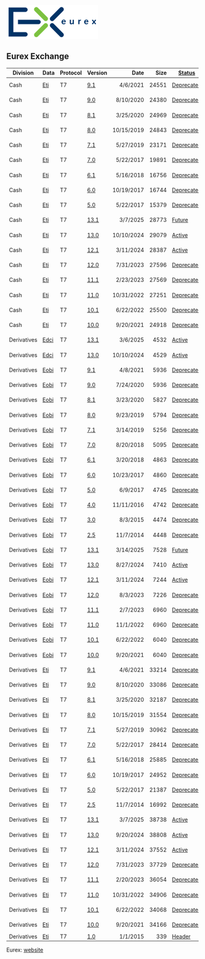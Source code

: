 [![Eurex](https://github.com/Open-Markets-Initiative/Directory/blob/main/Organizations/Eurex/Images/Logo.png)](https://www.eurex.com)


## Eurex Exchange

| Division | Data | Protocol | Version | Date | Size | [Status][Omi.Glossary.Status] | [Testing][Omi.Glossary.Testing] | Specification |
| --- | --- | --- | --- | ---: | ---: | --- | --- | --- |
| Cash | [Eti][Eurex.Cash.Eti.T7.v9.1.Dissector] | T7 | [9.1][Eurex.Cash.Eti.T7.v9.1.Dissector] | 4/6/2021 | 24551 | [Deprecated][Omi.Glossary.Status.Deprecated] | [Untested][Omi.Glossary.Testing.Untested] | [url][Eurex.Cash.Eti.T7.v9.1.Url] - [pdf][Eurex.Cash.Eti.T7.v9.1.Pdf] - [xml][Eurex.Cash.Eti.T7.v9.1.Xml] |
| Cash | [Eti][Eurex.Cash.Eti.T7.v9.0.Dissector] | T7 | [9.0][Eurex.Cash.Eti.T7.v9.0.Dissector] | 8/10/2020 | 24380 | [Deprecated][Omi.Glossary.Status.Deprecated] | [Untested][Omi.Glossary.Testing.Untested] | [url][Eurex.Cash.Eti.T7.v9.0.Url] - [pdf][Eurex.Cash.Eti.T7.v9.0.Pdf] - [xml][Eurex.Cash.Eti.T7.v9.0.Xml] |
| Cash | [Eti][Eurex.Cash.Eti.T7.v8.1.Dissector] | T7 | [8.1][Eurex.Cash.Eti.T7.v8.1.Dissector] | 3/25/2020 | 24969 | [Deprecated][Omi.Glossary.Status.Deprecated] | [Untested][Omi.Glossary.Testing.Untested] | [url][Eurex.Cash.Eti.T7.v8.1.Url] - [pdf][Eurex.Cash.Eti.T7.v8.1.Pdf] - [xml][Eurex.Cash.Eti.T7.v8.1.Xml] |
| Cash | [Eti][Eurex.Cash.Eti.T7.v8.0.Dissector] | T7 | [8.0][Eurex.Cash.Eti.T7.v8.0.Dissector] | 10/15/2019 | 24843 | [Deprecated][Omi.Glossary.Status.Deprecated] | [Untested][Omi.Glossary.Testing.Untested] | [url][Eurex.Cash.Eti.T7.v8.0.Url] - [pdf][Eurex.Cash.Eti.T7.v8.0.Pdf] - [xml][Eurex.Cash.Eti.T7.v8.0.Xml] |
| Cash | [Eti][Eurex.Cash.Eti.T7.v7.1.Dissector] | T7 | [7.1][Eurex.Cash.Eti.T7.v7.1.Dissector] | 5/27/2019 | 23171 | [Deprecated][Omi.Glossary.Status.Deprecated] | [Untested][Omi.Glossary.Testing.Untested] | [url][Eurex.Cash.Eti.T7.v7.1.Url] - [pdf][Eurex.Cash.Eti.T7.v7.1.Pdf] - [xml][Eurex.Cash.Eti.T7.v7.1.Xml] |
| Cash | [Eti][Eurex.Cash.Eti.T7.v7.0.Dissector] | T7 | [7.0][Eurex.Cash.Eti.T7.v7.0.Dissector] | 5/22/2017 | 19891 | [Deprecated][Omi.Glossary.Status.Deprecated] | [Untested][Omi.Glossary.Testing.Untested] | [url][Eurex.Cash.Eti.T7.v7.0.Url] - [pdf][Eurex.Cash.Eti.T7.v7.0.Pdf] - [xml][Eurex.Cash.Eti.T7.v7.0.Xml] |
| Cash | [Eti][Eurex.Cash.Eti.T7.v6.1.Dissector] | T7 | [6.1][Eurex.Cash.Eti.T7.v6.1.Dissector] | 5/16/2018 | 16756 | [Deprecated][Omi.Glossary.Status.Deprecated] | [Untested][Omi.Glossary.Testing.Untested] | [url][Eurex.Cash.Eti.T7.v6.1.Url] - [pdf][Eurex.Cash.Eti.T7.v6.1.Pdf] - [xml][Eurex.Cash.Eti.T7.v6.1.Xml] |
| Cash | [Eti][Eurex.Cash.Eti.T7.v6.0.Dissector] | T7 | [6.0][Eurex.Cash.Eti.T7.v6.0.Dissector] | 10/19/2017 | 16744 | [Deprecated][Omi.Glossary.Status.Deprecated] | [Untested][Omi.Glossary.Testing.Untested] | [url][Eurex.Cash.Eti.T7.v6.0.Url] - [pdf][Eurex.Cash.Eti.T7.v6.0.Pdf] - [xml][Eurex.Cash.Eti.T7.v6.0.Xml] |
| Cash | [Eti][Eurex.Cash.Eti.T7.v5.0.Dissector] | T7 | [5.0][Eurex.Cash.Eti.T7.v5.0.Dissector] | 5/22/2017 | 15379 | [Deprecated][Omi.Glossary.Status.Deprecated] | [Untested][Omi.Glossary.Testing.Untested] | [url][Eurex.Cash.Eti.T7.v5.0.Url] - [pdf][Eurex.Cash.Eti.T7.v5.0.Pdf] - [xml][Eurex.Cash.Eti.T7.v5.0.Xml] |
| Cash | [Eti][Eurex.Cash.Eti.T7.v13.1.Dissector] | T7 | [13.1][Eurex.Cash.Eti.T7.v13.1.Dissector] | 3/7/2025 | 28773 | [Future][Omi.Glossary.Status.Future] | [Untested][Omi.Glossary.Testing.Untested] | [url][Eurex.Cash.Eti.T7.v13.1.Url] - [pdf][Eurex.Cash.Eti.T7.v13.1.Pdf] - [xml][Eurex.Cash.Eti.T7.v13.1.Xml] |
| Cash | [Eti][Eurex.Cash.Eti.T7.v13.0.Dissector] | T7 | [13.0][Eurex.Cash.Eti.T7.v13.0.Dissector] | 10/10/2024 | 29079 | [Active][Omi.Glossary.Status.Active] | [Untested][Omi.Glossary.Testing.Untested] | [url][Eurex.Cash.Eti.T7.v13.0.Url] - [pdf][Eurex.Cash.Eti.T7.v13.0.Pdf] - [xml][Eurex.Cash.Eti.T7.v13.0.Xml] |
| Cash | [Eti][Eurex.Cash.Eti.T7.v12.1.Dissector] | T7 | [12.1][Eurex.Cash.Eti.T7.v12.1.Dissector] | 3/11/2024 | 28387 | [Active][Omi.Glossary.Status.Active] | [Untested][Omi.Glossary.Testing.Untested] | [url][Eurex.Cash.Eti.T7.v12.1.Url] - [pdf][Eurex.Cash.Eti.T7.v12.1.Pdf] - [xml][Eurex.Cash.Eti.T7.v12.1.Xml] |
| Cash | [Eti][Eurex.Cash.Eti.T7.v12.0.Dissector] | T7 | [12.0][Eurex.Cash.Eti.T7.v12.0.Dissector] | 7/31/2023 | 27596 | [Deprecated][Omi.Glossary.Status.Deprecated] | [Untested][Omi.Glossary.Testing.Untested] | [url][Eurex.Cash.Eti.T7.v12.0.Url] - [pdf][Eurex.Cash.Eti.T7.v12.0.Pdf] - [xml][Eurex.Cash.Eti.T7.v12.0.Xml] |
| Cash | [Eti][Eurex.Cash.Eti.T7.v11.1.Dissector] | T7 | [11.1][Eurex.Cash.Eti.T7.v11.1.Dissector] | 2/23/2023 | 27569 | [Deprecated][Omi.Glossary.Status.Deprecated] | [Untested][Omi.Glossary.Testing.Untested] | [url][Eurex.Cash.Eti.T7.v11.1.Url] - [pdf][Eurex.Cash.Eti.T7.v11.1.Pdf] - [xml][Eurex.Cash.Eti.T7.v11.1.Xml] |
| Cash | [Eti][Eurex.Cash.Eti.T7.v11.0.Dissector] | T7 | [11.0][Eurex.Cash.Eti.T7.v11.0.Dissector] | 10/31/2022 | 27251 | [Deprecated][Omi.Glossary.Status.Deprecated] | [Untested][Omi.Glossary.Testing.Untested] | [url][Eurex.Cash.Eti.T7.v11.0.Url] - [pdf][Eurex.Cash.Eti.T7.v11.0.Pdf] - [xml][Eurex.Cash.Eti.T7.v11.0.Xml] |
| Cash | [Eti][Eurex.Cash.Eti.T7.v10.1.Dissector] | T7 | [10.1][Eurex.Cash.Eti.T7.v10.1.Dissector] | 6/22/2022 | 25500 | [Deprecated][Omi.Glossary.Status.Deprecated] | [Untested][Omi.Glossary.Testing.Untested] | [url][Eurex.Cash.Eti.T7.v10.1.Url] - [pdf][Eurex.Cash.Eti.T7.v10.1.Pdf] - [xml][Eurex.Cash.Eti.T7.v10.1.Xml] |
| Cash | [Eti][Eurex.Cash.Eti.T7.v10.0.Dissector] | T7 | [10.0][Eurex.Cash.Eti.T7.v10.0.Dissector] | 9/20/2021 | 24918 | [Deprecated][Omi.Glossary.Status.Deprecated] | [Untested][Omi.Glossary.Testing.Untested] | [url][Eurex.Cash.Eti.T7.v10.0.Url] - [pdf][Eurex.Cash.Eti.T7.v10.0.Pdf] - [xml][Eurex.Cash.Eti.T7.v10.0.Xml] |
| Derivatives | [Edci][Eurex.Derivatives.Edci.T7.v13.1.Dissector] | T7 | [13.1][Eurex.Derivatives.Edci.T7.v13.1.Dissector] | 3/6/2025 | 4532 | [Active][Omi.Glossary.Status.Active] | [Untested][Omi.Glossary.Testing.Untested] | [url][Eurex.Derivatives.Edci.T7.v13.1.Url] - [pdf][Eurex.Derivatives.Edci.T7.v13.1.Pdf] - [xml][Eurex.Derivatives.Edci.T7.v13.1.Xml] |
| Derivatives | [Edci][Eurex.Derivatives.Edci.T7.v13.0.Dissector] | T7 | [13.0][Eurex.Derivatives.Edci.T7.v13.0.Dissector] | 10/10/2024 | 4529 | [Active][Omi.Glossary.Status.Active] | [Untested][Omi.Glossary.Testing.Untested] | [url][Eurex.Derivatives.Edci.T7.v13.0.Url] - [pdf][Eurex.Derivatives.Edci.T7.v13.0.Pdf] - [xml][Eurex.Derivatives.Edci.T7.v13.0.Xml] |
| Derivatives | [Eobi][Eurex.Derivatives.Eobi.T7.v9.1.Dissector] | T7 | [9.1][Eurex.Derivatives.Eobi.T7.v9.1.Dissector] | 4/8/2021 | 5936 | [Deprecated][Omi.Glossary.Status.Deprecated] | [Untested][Omi.Glossary.Testing.Untested] | [url][Eurex.Derivatives.Eobi.T7.v9.1.Url] - [pdf][Eurex.Derivatives.Eobi.T7.v9.1.Pdf] - [xml][Eurex.Derivatives.Eobi.T7.v9.1.Xml] |
| Derivatives | [Eobi][Eurex.Derivatives.Eobi.T7.v9.0.Dissector] | T7 | [9.0][Eurex.Derivatives.Eobi.T7.v9.0.Dissector] | 7/24/2020 | 5936 | [Deprecated][Omi.Glossary.Status.Deprecated] | [Untested][Omi.Glossary.Testing.Untested] | [url][Eurex.Derivatives.Eobi.T7.v9.0.Url] - [pdf][Eurex.Derivatives.Eobi.T7.v9.0.Pdf] - [xml][Eurex.Derivatives.Eobi.T7.v9.0.Xml] |
| Derivatives | [Eobi][Eurex.Derivatives.Eobi.T7.v8.1.Dissector] | T7 | [8.1][Eurex.Derivatives.Eobi.T7.v8.1.Dissector] | 3/23/2020 | 5827 | [Deprecated][Omi.Glossary.Status.Deprecated] | [Untested][Omi.Glossary.Testing.Untested] | [url][Eurex.Derivatives.Eobi.T7.v8.1.Url] - [pdf][Eurex.Derivatives.Eobi.T7.v8.1.Pdf] - [xml][Eurex.Derivatives.Eobi.T7.v8.1.Xml] |
| Derivatives | [Eobi][Eurex.Derivatives.Eobi.T7.v8.0.Dissector] | T7 | [8.0][Eurex.Derivatives.Eobi.T7.v8.0.Dissector] | 9/23/2019 | 5794 | [Deprecated][Omi.Glossary.Status.Deprecated] | [Untested][Omi.Glossary.Testing.Untested] | [url][Eurex.Derivatives.Eobi.T7.v8.0.Url] - [pdf][Eurex.Derivatives.Eobi.T7.v8.0.Pdf] - [xml][Eurex.Derivatives.Eobi.T7.v8.0.Xml] |
| Derivatives | [Eobi][Eurex.Derivatives.Eobi.T7.v7.1.Dissector] | T7 | [7.1][Eurex.Derivatives.Eobi.T7.v7.1.Dissector] | 3/14/2019 | 5256 | [Deprecated][Omi.Glossary.Status.Deprecated] | [Untested][Omi.Glossary.Testing.Untested] | [url][Eurex.Derivatives.Eobi.T7.v7.1.Url] - [pdf][Eurex.Derivatives.Eobi.T7.v7.1.Pdf] - [xml][Eurex.Derivatives.Eobi.T7.v7.1.Xml] |
| Derivatives | [Eobi][Eurex.Derivatives.Eobi.T7.v7.0.Dissector] | T7 | [7.0][Eurex.Derivatives.Eobi.T7.v7.0.Dissector] | 8/20/2018 | 5095 | [Deprecated][Omi.Glossary.Status.Deprecated] | [Untested][Omi.Glossary.Testing.Untested] | [url][Eurex.Derivatives.Eobi.T7.v7.0.Url] - [pdf][Eurex.Derivatives.Eobi.T7.v7.0.Pdf] - [xml][Eurex.Derivatives.Eobi.T7.v7.0.Xml] |
| Derivatives | [Eobi][Eurex.Derivatives.Eobi.T7.v6.1.Dissector] | T7 | [6.1][Eurex.Derivatives.Eobi.T7.v6.1.Dissector] | 3/20/2018 | 4863 | [Deprecated][Omi.Glossary.Status.Deprecated] | [Untested][Omi.Glossary.Testing.Untested] | [url][Eurex.Derivatives.Eobi.T7.v6.1.Url] - [pdf][Eurex.Derivatives.Eobi.T7.v6.1.Pdf] - [xml][Eurex.Derivatives.Eobi.T7.v6.1.Xml] |
| Derivatives | [Eobi][Eurex.Derivatives.Eobi.T7.v6.0.Dissector] | T7 | [6.0][Eurex.Derivatives.Eobi.T7.v6.0.Dissector] | 10/23/2017 | 4860 | [Deprecated][Omi.Glossary.Status.Deprecated] | [Verified][Omi.Glossary.Testing.Verified] | [url][Eurex.Derivatives.Eobi.T7.v6.0.Url] - [pdf][Eurex.Derivatives.Eobi.T7.v6.0.Pdf] - [xml][Eurex.Derivatives.Eobi.T7.v6.0.Xml] |
| Derivatives | [Eobi][Eurex.Derivatives.Eobi.T7.v5.0.Dissector] | T7 | [5.0][Eurex.Derivatives.Eobi.T7.v5.0.Dissector] | 6/9/2017 | 4745 | [Deprecated][Omi.Glossary.Status.Deprecated] | [Untested][Omi.Glossary.Testing.Untested] | [url][Eurex.Derivatives.Eobi.T7.v5.0.Url] - [pdf][Eurex.Derivatives.Eobi.T7.v5.0.Pdf] - [xml][Eurex.Derivatives.Eobi.T7.v5.0.Xml] |
| Derivatives | [Eobi][Eurex.Derivatives.Eobi.T7.v4.0.Dissector] | T7 | [4.0][Eurex.Derivatives.Eobi.T7.v4.0.Dissector] | 11/11/2016 | 4742 | [Deprecated][Omi.Glossary.Status.Deprecated] | [Untested][Omi.Glossary.Testing.Untested] | [url][Eurex.Derivatives.Eobi.T7.v4.0.Url] - [pdf][Eurex.Derivatives.Eobi.T7.v4.0.Pdf] - [xml][Eurex.Derivatives.Eobi.T7.v4.0.Xml] |
| Derivatives | [Eobi][Eurex.Derivatives.Eobi.T7.v3.0.Dissector] | T7 | [3.0][Eurex.Derivatives.Eobi.T7.v3.0.Dissector] | 8/3/2015 | 4474 | [Deprecated][Omi.Glossary.Status.Deprecated] | [Verified][Omi.Glossary.Testing.Verified] | [url][Eurex.Derivatives.Eobi.T7.v3.0.Url] - [pdf][Eurex.Derivatives.Eobi.T7.v3.0.Pdf] - [xml][Eurex.Derivatives.Eobi.T7.v3.0.Xml] |
| Derivatives | [Eobi][Eurex.Derivatives.Eobi.T7.v2.5.Dissector] | T7 | [2.5][Eurex.Derivatives.Eobi.T7.v2.5.Dissector] | 11/7/2014 | 4448 | [Deprecated][Omi.Glossary.Status.Deprecated] | [Untested][Omi.Glossary.Testing.Untested] | [url][Eurex.Derivatives.Eobi.T7.v2.5.Url] - [pdf][Eurex.Derivatives.Eobi.T7.v2.5.Pdf] - [xml][Eurex.Derivatives.Eobi.T7.v2.5.Xml] |
| Derivatives | [Eobi][Eurex.Derivatives.Eobi.T7.v13.1.Dissector] | T7 | [13.1][Eurex.Derivatives.Eobi.T7.v13.1.Dissector] | 3/14/2025 | 7528 | [Future][Omi.Glossary.Status.Future] | [Untested][Omi.Glossary.Testing.Untested] | [url][Eurex.Derivatives.Eobi.T7.v13.1.Url] - [pdf][Eurex.Derivatives.Eobi.T7.v13.1.Pdf] - [xml][Eurex.Derivatives.Eobi.T7.v13.1.Xml] |
| Derivatives | [Eobi][Eurex.Derivatives.Eobi.T7.v13.0.Dissector] | T7 | [13.0][Eurex.Derivatives.Eobi.T7.v13.0.Dissector] | 8/27/2024 | 7410 | [Active][Omi.Glossary.Status.Active] | [Untested][Omi.Glossary.Testing.Untested] | [url][Eurex.Derivatives.Eobi.T7.v13.0.Url] - [pdf][Eurex.Derivatives.Eobi.T7.v13.0.Pdf] - [xml][Eurex.Derivatives.Eobi.T7.v13.0.Xml] |
| Derivatives | [Eobi][Eurex.Derivatives.Eobi.T7.v12.1.Dissector] | T7 | [12.1][Eurex.Derivatives.Eobi.T7.v12.1.Dissector] | 3/11/2024 | 7244 | [Active][Omi.Glossary.Status.Active] | [Untested][Omi.Glossary.Testing.Untested] | [url][Eurex.Derivatives.Eobi.T7.v12.1.Url] - [pdf][Eurex.Derivatives.Eobi.T7.v12.1.Pdf] - [xml][Eurex.Derivatives.Eobi.T7.v12.1.Xml] |
| Derivatives | [Eobi][Eurex.Derivatives.Eobi.T7.v12.0.Dissector] | T7 | [12.0][Eurex.Derivatives.Eobi.T7.v12.0.Dissector] | 8/3/2023 | 7226 | [Deprecated][Omi.Glossary.Status.Deprecated] | [Untested][Omi.Glossary.Testing.Untested] | [url][Eurex.Derivatives.Eobi.T7.v12.0.Url] - [pdf][Eurex.Derivatives.Eobi.T7.v12.0.Pdf] - [xml][Eurex.Derivatives.Eobi.T7.v12.0.Xml] |
| Derivatives | [Eobi][Eurex.Derivatives.Eobi.T7.v11.1.Dissector] | T7 | [11.1][Eurex.Derivatives.Eobi.T7.v11.1.Dissector] | 2/7/2023 | 6960 | [Deprecated][Omi.Glossary.Status.Deprecated] | [Untested][Omi.Glossary.Testing.Untested] | [url][Eurex.Derivatives.Eobi.T7.v11.1.Url] - [pdf][Eurex.Derivatives.Eobi.T7.v11.1.Pdf] - [xml][Eurex.Derivatives.Eobi.T7.v11.1.Xml] |
| Derivatives | [Eobi][Eurex.Derivatives.Eobi.T7.v11.0.Dissector] | T7 | [11.0][Eurex.Derivatives.Eobi.T7.v11.0.Dissector] | 11/1/2022 | 6960 | [Deprecated][Omi.Glossary.Status.Deprecated] | [Untested][Omi.Glossary.Testing.Untested] | [url][Eurex.Derivatives.Eobi.T7.v11.0.Url] - [pdf][Eurex.Derivatives.Eobi.T7.v11.0.Pdf] - [xml][Eurex.Derivatives.Eobi.T7.v11.0.Xml] |
| Derivatives | [Eobi][Eurex.Derivatives.Eobi.T7.v10.1.Dissector] | T7 | [10.1][Eurex.Derivatives.Eobi.T7.v10.1.Dissector] | 6/22/2022 | 6040 | [Deprecated][Omi.Glossary.Status.Deprecated] | [Untested][Omi.Glossary.Testing.Untested] | [url][Eurex.Derivatives.Eobi.T7.v10.1.Url] - [pdf][Eurex.Derivatives.Eobi.T7.v10.1.Pdf] - [xml][Eurex.Derivatives.Eobi.T7.v10.1.Xml] |
| Derivatives | [Eobi][Eurex.Derivatives.Eobi.T7.v10.0.Dissector] | T7 | [10.0][Eurex.Derivatives.Eobi.T7.v10.0.Dissector] | 9/20/2021 | 6040 | [Deprecated][Omi.Glossary.Status.Deprecated] | [Untested][Omi.Glossary.Testing.Untested] | [url][Eurex.Derivatives.Eobi.T7.v10.0.Url] - [pdf][Eurex.Derivatives.Eobi.T7.v10.0.Pdf] - [xml][Eurex.Derivatives.Eobi.T7.v10.0.Xml] |
| Derivatives | [Eti][Eurex.Derivatives.Eti.T7.v9.1.Dissector] | T7 | [9.1][Eurex.Derivatives.Eti.T7.v9.1.Dissector] | 4/6/2021 | 33214 | [Deprecated][Omi.Glossary.Status.Deprecated] | [Untested][Omi.Glossary.Testing.Untested] | [url][Eurex.Derivatives.Eti.T7.v9.1.Url] - [pdf][Eurex.Derivatives.Eti.T7.v9.1.Pdf] - [xml][Eurex.Derivatives.Eti.T7.v9.1.Xml] |
| Derivatives | [Eti][Eurex.Derivatives.Eti.T7.v9.0.Dissector] | T7 | [9.0][Eurex.Derivatives.Eti.T7.v9.0.Dissector] | 8/10/2020 | 33086 | [Deprecated][Omi.Glossary.Status.Deprecated] | [Untested][Omi.Glossary.Testing.Untested] | [url][Eurex.Derivatives.Eti.T7.v9.0.Url] - [pdf][Eurex.Derivatives.Eti.T7.v9.0.Pdf] - [xml][Eurex.Derivatives.Eti.T7.v9.0.Xml] |
| Derivatives | [Eti][Eurex.Derivatives.Eti.T7.v8.1.Dissector] | T7 | [8.1][Eurex.Derivatives.Eti.T7.v8.1.Dissector] | 3/25/2020 | 32187 | [Deprecated][Omi.Glossary.Status.Deprecated] | [Untested][Omi.Glossary.Testing.Untested] | [url][Eurex.Derivatives.Eti.T7.v8.1.Url] - [pdf][Eurex.Derivatives.Eti.T7.v8.1.Pdf] - [xml][Eurex.Derivatives.Eti.T7.v8.1.Xml] |
| Derivatives | [Eti][Eurex.Derivatives.Eti.T7.v8.0.Dissector] | T7 | [8.0][Eurex.Derivatives.Eti.T7.v8.0.Dissector] | 10/15/2019 | 31554 | [Deprecated][Omi.Glossary.Status.Deprecated] | [Untested][Omi.Glossary.Testing.Untested] | [url][Eurex.Derivatives.Eti.T7.v8.0.Url] - [pdf][Eurex.Derivatives.Eti.T7.v8.0.Pdf] - [xml][Eurex.Derivatives.Eti.T7.v8.0.Xml] |
| Derivatives | [Eti][Eurex.Derivatives.Eti.T7.v7.1.Dissector] | T7 | [7.1][Eurex.Derivatives.Eti.T7.v7.1.Dissector] | 5/27/2019 | 30962 | [Deprecated][Omi.Glossary.Status.Deprecated] | [Untested][Omi.Glossary.Testing.Untested] | [url][Eurex.Derivatives.Eti.T7.v7.1.Url] - [pdf][Eurex.Derivatives.Eti.T7.v7.1.Pdf] - [xml][Eurex.Derivatives.Eti.T7.v7.1.Xml] |
| Derivatives | [Eti][Eurex.Derivatives.Eti.T7.v7.0.Dissector] | T7 | [7.0][Eurex.Derivatives.Eti.T7.v7.0.Dissector] | 5/22/2017 | 28414 | [Deprecated][Omi.Glossary.Status.Deprecated] | [Untested][Omi.Glossary.Testing.Untested] | [url][Eurex.Derivatives.Eti.T7.v7.0.Url] - [pdf][Eurex.Derivatives.Eti.T7.v7.0.Pdf] - [xml][Eurex.Derivatives.Eti.T7.v7.0.Xml] |
| Derivatives | [Eti][Eurex.Derivatives.Eti.T7.v6.1.Dissector] | T7 | [6.1][Eurex.Derivatives.Eti.T7.v6.1.Dissector] | 5/16/2018 | 25885 | [Deprecated][Omi.Glossary.Status.Deprecated] | [Untested][Omi.Glossary.Testing.Untested] | [url][Eurex.Derivatives.Eti.T7.v6.1.Url] - [pdf][Eurex.Derivatives.Eti.T7.v6.1.Pdf] - [xml][Eurex.Derivatives.Eti.T7.v6.1.Xml] |
| Derivatives | [Eti][Eurex.Derivatives.Eti.T7.v6.0.Dissector] | T7 | [6.0][Eurex.Derivatives.Eti.T7.v6.0.Dissector] | 10/19/2017 | 24952 | [Deprecated][Omi.Glossary.Status.Deprecated] | [Untested][Omi.Glossary.Testing.Untested] | [url][Eurex.Derivatives.Eti.T7.v6.0.Url] - [pdf][Eurex.Derivatives.Eti.T7.v6.0.Pdf] - [xml][Eurex.Derivatives.Eti.T7.v6.0.Xml] |
| Derivatives | [Eti][Eurex.Derivatives.Eti.T7.v5.0.Dissector] | T7 | [5.0][Eurex.Derivatives.Eti.T7.v5.0.Dissector] | 5/22/2017 | 21387 | [Deprecated][Omi.Glossary.Status.Deprecated] | [Untested][Omi.Glossary.Testing.Untested] | [url][Eurex.Derivatives.Eti.T7.v5.0.Url] - [pdf][Eurex.Derivatives.Eti.T7.v5.0.Pdf] - [xml][Eurex.Derivatives.Eti.T7.v5.0.Xml] |
| Derivatives | [Eti][Eurex.Derivatives.Eti.T7.v2.5.Dissector] | T7 | [2.5][Eurex.Derivatives.Eti.T7.v2.5.Dissector] | 11/7/2014 | 16992 | [Deprecated][Omi.Glossary.Status.Deprecated] | [Untested][Omi.Glossary.Testing.Untested] | [url][Eurex.Derivatives.Eti.T7.v2.5.Url] - [pdf][Eurex.Derivatives.Eti.T7.v2.5.Pdf] - [xml][Eurex.Derivatives.Eti.T7.v2.5.Xml] |
| Derivatives | [Eti][Eurex.Derivatives.Eti.T7.v13.1.Dissector] | T7 | [13.1][Eurex.Derivatives.Eti.T7.v13.1.Dissector] | 3/7/2025 | 38738 | [Active][Omi.Glossary.Status.Active] | [Untested][Omi.Glossary.Testing.Untested] | [url][Eurex.Derivatives.Eti.T7.v13.1.Url] - [pdf][Eurex.Derivatives.Eti.T7.v13.1.Pdf] - [xml][Eurex.Derivatives.Eti.T7.v13.1.Xml] |
| Derivatives | [Eti][Eurex.Derivatives.Eti.T7.v13.0.Dissector] | T7 | [13.0][Eurex.Derivatives.Eti.T7.v13.0.Dissector] | 9/20/2024 | 38808 | [Active][Omi.Glossary.Status.Active] | [Untested][Omi.Glossary.Testing.Untested] | [url][Eurex.Derivatives.Eti.T7.v13.0.Url] - [pdf][Eurex.Derivatives.Eti.T7.v13.0.Pdf] - [xml][Eurex.Derivatives.Eti.T7.v13.0.Xml] |
| Derivatives | [Eti][Eurex.Derivatives.Eti.T7.v12.1.Dissector] | T7 | [12.1][Eurex.Derivatives.Eti.T7.v12.1.Dissector] | 3/11/2024 | 37552 | [Active][Omi.Glossary.Status.Active] | [Untested][Omi.Glossary.Testing.Untested] | [url][Eurex.Derivatives.Eti.T7.v12.1.Url] - [pdf][Eurex.Derivatives.Eti.T7.v12.1.Pdf] - [xml][Eurex.Derivatives.Eti.T7.v12.1.Xml] |
| Derivatives | [Eti][Eurex.Derivatives.Eti.T7.v12.0.Dissector] | T7 | [12.0][Eurex.Derivatives.Eti.T7.v12.0.Dissector] | 7/31/2023 | 37729 | [Deprecated][Omi.Glossary.Status.Deprecated] | [Untested][Omi.Glossary.Testing.Untested] | [url][Eurex.Derivatives.Eti.T7.v12.0.Url] - [pdf][Eurex.Derivatives.Eti.T7.v12.0.Pdf] - [xml][Eurex.Derivatives.Eti.T7.v12.0.Xml] |
| Derivatives | [Eti][Eurex.Derivatives.Eti.T7.v11.1.Dissector] | T7 | [11.1][Eurex.Derivatives.Eti.T7.v11.1.Dissector] | 2/20/2023 | 36054 | [Deprecated][Omi.Glossary.Status.Deprecated] | [Untested][Omi.Glossary.Testing.Untested] | [url][Eurex.Derivatives.Eti.T7.v11.1.Url] - [pdf][Eurex.Derivatives.Eti.T7.v11.1.Pdf] - [xml][Eurex.Derivatives.Eti.T7.v11.1.Xml] |
| Derivatives | [Eti][Eurex.Derivatives.Eti.T7.v11.0.Dissector] | T7 | [11.0][Eurex.Derivatives.Eti.T7.v11.0.Dissector] | 10/31/2022 | 34906 | [Deprecated][Omi.Glossary.Status.Deprecated] | [Untested][Omi.Glossary.Testing.Untested] | [url][Eurex.Derivatives.Eti.T7.v11.0.Url] - [pdf][Eurex.Derivatives.Eti.T7.v11.0.Pdf] - [xml][Eurex.Derivatives.Eti.T7.v11.0.Xml] |
| Derivatives | [Eti][Eurex.Derivatives.Eti.T7.v10.1.Dissector] | T7 | [10.1][Eurex.Derivatives.Eti.T7.v10.1.Dissector] | 6/22/2022 | 34068 | [Deprecated][Omi.Glossary.Status.Deprecated] | [Untested][Omi.Glossary.Testing.Untested] | [url][Eurex.Derivatives.Eti.T7.v10.1.Url] - [pdf][Eurex.Derivatives.Eti.T7.v10.1.Pdf] - [xml][Eurex.Derivatives.Eti.T7.v10.1.Xml] |
| Derivatives | [Eti][Eurex.Derivatives.Eti.T7.v10.0.Dissector] | T7 | [10.0][Eurex.Derivatives.Eti.T7.v10.0.Dissector] | 9/20/2021 | 34166 | [Deprecated][Omi.Glossary.Status.Deprecated] | [Untested][Omi.Glossary.Testing.Untested] | [url][Eurex.Derivatives.Eti.T7.v10.0.Url] - [pdf][Eurex.Derivatives.Eti.T7.v10.0.Pdf] - [xml][Eurex.Derivatives.Eti.T7.v10.0.Xml] |
| Derivatives | [Eti][Eurex.Derivatives.Eti.T7.v1.0.Dissector] | T7 | [1.0][Eurex.Derivatives.Eti.T7.v1.0.Dissector] | 1/1/2015 | 339 | [Header][Omi.Glossary.Status.Header] | [Verified][Omi.Glossary.Testing.Verified] | [url][Eurex.Derivatives.Eti.T7.v1.0.Url] |


Eurex: [website](https://www.eurex.com "Go to Eurex Exchange")


[Omi.Glossary.Status]: https://github.com/Open-Markets-Initiative/Directory/blob/main/Glossary/Status.md "Protocol Deployment Status"
[Omi.Glossary.Status.Active]: https://github.com/Open-Markets-Initiative/Directory/blob/main/Glossary/Status.md "Deployment Status: Protocol is in active production"
[Omi.Glossary.Status.Deprecated]: https://github.com/Open-Markets-Initiative/Directory/blob/main/Glossary/Status.md "Deployment Status: Protocol is no longer in active use"
[Omi.Glossary.Status.Future]: https://github.com/Open-Markets-Initiative/Directory/blob/main/Glossary/Status.md "Deployment Status: Protocol is not yet deployed to an active production environment"
[Omi.Glossary.Status.Unknown]: https://github.com/Open-Markets-Initiative/Directory/blob/main/Glossary/Status.md "Deployment Status: Protocol deployment status is unknown"
[Omi.Glossary.Status.Header]: https://github.com/Open-Markets-Initiative/Directory/blob/main/Glossary/Status.md "Deployment Status: Header only protocol provided for debugging"
[Omi.Glossary.Testing]: https://github.com/Open-Markets-Initiative/Directory/blob/main/Glossary/Testing.md "Protocol Testing Status"
[Omi.Glossary.Testing.Verified]: https://github.com/Open-Markets-Initiative/Directory/blob/main/Glossary/Testing.md "Testing Status: Protocol has been tested on live data"
[Omi.Glossary.Testing.Incomplete]: https://github.com/Open-Markets-Initiative/Directory/blob/main/Glossary/Testing.md "Testing Status: Protocol has been tested on live data but contains known issues"
[Omi.Glossary.Testing.Beta]: https://github.com/Open-Markets-Initiative/Directory/blob/main/Glossary/Testing.md "Testing Status: Protocol has not been tested and structure is speculative"
[Omi.Glossary.Testing.Untested]: https://github.com/Open-Markets-Initiative/Directory/blob/main/Glossary/Testing.md "Testing Status: Protocol has not been tested on live data"

[Eurex.Derivatives.Eti.T7.v2.5.Dissector]: https://github.com/Open-Markets-Initiative/wireshark-lua/blob/main/Eurex/Eurex_Derivatives_Eti_T7_v2_5_Dissector.lua "Eurex Derivatives Eti T7 v2.5 Wireshark Dissector"
[Eurex.Derivatives.Eti.T7.v2.5.Url]: https://www.eurex.com/ex-en/technology/t7 "Eurex Exchange 2.5 Url"
[Eurex.Derivatives.Eti.T7.v2.5.Pdf]: https://github.com/Open-Markets-Initiative/Directory/blob/main/Organizations/Eurex/Specifications/Eurex.Derivatives.Eti.T7.v2.5.pdf "Eurex Exchange 2.5 Pdf"
[Eurex.Derivatives.Eti.T7.v2.5.Xml]: https://github.com/Open-Markets-Initiative/Directory/blob/main/Organizations/Eurex/Specifications/Eurex.Derivatives.Eti.T7.v2.5.xml "Eurex Exchange 2.5 Xml"
[Eurex.Derivatives.Eobi.T7.v2.5.Dissector]: https://github.com/Open-Markets-Initiative/wireshark-lua/blob/main/Eurex/Eurex_Derivatives_Eobi_T7_v2_5_Dissector.lua "Eurex Derivatives Eobi T7 v2.5 Wireshark Dissector"
[Eurex.Derivatives.Eobi.T7.v2.5.Url]: https://www.eurex.com/ex-en/technology/t7 "Eurex Exchange 2.5 Url"
[Eurex.Derivatives.Eobi.T7.v2.5.Pdf]: https://github.com/Open-Markets-Initiative/Directory/blob/main/Organizations/Eurex/Specifications/Eurex.Derivatives.Eobi.T7.v2.5.pdf "Eurex Exchange 2.5 Pdf"
[Eurex.Derivatives.Eobi.T7.v2.5.Xml]: https://github.com/Open-Markets-Initiative/Directory/blob/main/Organizations/Eurex/Specifications/Eurex.Derivatives.Eobi.T7.v2.5.xml "Eurex Exchange 2.5 Xml"
[Eurex.Derivatives.Eobi.T7.v3.0.Dissector]: https://github.com/Open-Markets-Initiative/wireshark-lua/blob/main/Eurex/Eurex_Derivatives_Eobi_T7_v3_0_Dissector.lua "Eurex Derivatives Eobi T7 v3.0 Wireshark Dissector"
[Eurex.Derivatives.Eobi.T7.v3.0.Url]: https://www.eurex.com/ex-en/technology/t7 "Eurex Exchange 3.0 Url"
[Eurex.Derivatives.Eobi.T7.v3.0.Pdf]: https://github.com/Open-Markets-Initiative/Directory/blob/main/Organizations/Eurex/Specifications/Eurex.Derivatives.Eobi.T7.v3.0.pdf "Eurex Exchange 3.0 Pdf"
[Eurex.Derivatives.Eobi.T7.v3.0.Xml]: https://github.com/Open-Markets-Initiative/Directory/blob/main/Organizations/Eurex/Specifications/Eurex.Derivatives.Eobi.T7.v3.0.xml "Eurex Exchange 3.0 Xml"
[Eurex.Derivatives.Eobi.T7.v4.0.Dissector]: https://github.com/Open-Markets-Initiative/wireshark-lua/blob/main/Eurex/Eurex_Derivatives_Eobi_T7_v4_0_Dissector.lua "Eurex Derivatives Eobi T7 v4.0 Wireshark Dissector"
[Eurex.Derivatives.Eobi.T7.v4.0.Url]: https://www.eurex.com/ex-en/technology/t7 "Eurex Exchange 4.0 Url"
[Eurex.Derivatives.Eobi.T7.v4.0.Pdf]: https://github.com/Open-Markets-Initiative/Directory/blob/main/Organizations/Eurex/Specifications/Eurex.Derivatives.Eobi.T7.v4.0.pdf "Eurex Exchange 4.0 Pdf"
[Eurex.Derivatives.Eobi.T7.v4.0.Xml]: https://github.com/Open-Markets-Initiative/Directory/blob/main/Organizations/Eurex/Specifications/Eurex.Derivatives.Eobi.T7.v4.0.xml "Eurex Exchange 4.0 Xml"
[Eurex.Cash.Eti.T7.v5.0.Dissector]: https://github.com/Open-Markets-Initiative/wireshark-lua/blob/main/Eurex/Eurex_Cash_Eti_T7_v5_0_Dissector.lua "Eurex Cash Eti T7 v5.0 Wireshark Dissector"
[Eurex.Cash.Eti.T7.v5.0.Url]: https://www.eurex.com/ex-en/technology/t7 "Eurex Exchange 5.0 Url"
[Eurex.Cash.Eti.T7.v5.0.Pdf]: https://github.com/Open-Markets-Initiative/Directory/blob/main/Organizations/Eurex/Specifications/Eurex.Derivatives.Eti.T7.v5.0.pdf "Eurex Exchange 5.0 Pdf"
[Eurex.Cash.Eti.T7.v5.0.Xml]: https://github.com/Open-Markets-Initiative/Directory/blob/main/Organizations/Eurex/Specifications/Eurex.Cash.Eti.T7.v5.0.xml "Eurex Exchange 5.0 Xml"
[Eurex.Derivatives.Eti.T7.v5.0.Dissector]: https://github.com/Open-Markets-Initiative/wireshark-lua/blob/main/Eurex/Eurex_Derivatives_Eti_T7_v5_0_Dissector.lua "Eurex Derivatives Eti T7 v5.0 Wireshark Dissector"
[Eurex.Derivatives.Eti.T7.v5.0.Url]: https://www.eurex.com/ex-en/technology/t7 "Eurex Exchange 5.0 Url"
[Eurex.Derivatives.Eti.T7.v5.0.Pdf]: https://github.com/Open-Markets-Initiative/Directory/blob/main/Organizations/Eurex/Specifications/Eurex.Derivatives.Eti.T7.v5.0.pdf "Eurex Exchange 5.0 Pdf"
[Eurex.Derivatives.Eti.T7.v5.0.Xml]: https://github.com/Open-Markets-Initiative/Directory/blob/main/Organizations/Eurex/Specifications/Eurex.Derivatives.Eti.T7.v5.0.xml "Eurex Exchange 5.0 Xml"
[Eurex.Derivatives.Eobi.T7.v5.0.Dissector]: https://github.com/Open-Markets-Initiative/wireshark-lua/blob/main/Eurex/Eurex_Derivatives_Eobi_T7_v5_0_Dissector.lua "Eurex Derivatives Eobi T7 v5.0 Wireshark Dissector"
[Eurex.Derivatives.Eobi.T7.v5.0.Url]: https://www.eurex.com/ex-en/technology/t7 "Eurex Exchange 5.0 Url"
[Eurex.Derivatives.Eobi.T7.v5.0.Pdf]: https://github.com/Open-Markets-Initiative/Directory/blob/main/Organizations/Eurex/Specifications/Eurex.Derivatives.Eobi.T7.v5.0.pdf "Eurex Exchange 5.0 Pdf"
[Eurex.Derivatives.Eobi.T7.v5.0.Xml]: https://github.com/Open-Markets-Initiative/Directory/blob/main/Organizations/Eurex/Specifications/Eurex.Derivatives.Eobi.T7.v5.0.xml "Eurex Exchange 5.0 Xml"
[Eurex.Cash.Eti.T7.v6.0.Dissector]: https://github.com/Open-Markets-Initiative/wireshark-lua/blob/main/Eurex/Eurex_Cash_Eti_T7_v6_0_Dissector.lua "Eurex Cash Eti T7 v6.0 Wireshark Dissector"
[Eurex.Cash.Eti.T7.v6.0.Url]: https://www.eurex.com/ex-en/technology/t7 "Eurex Exchange 6.0 Url"
[Eurex.Cash.Eti.T7.v6.0.Pdf]: https://github.com/Open-Markets-Initiative/Directory/blob/main/Organizations/Eurex/Specifications/Eurex.Derivatives.Eti.T7.v6.0.pdf "Eurex Exchange 6.0 Pdf"
[Eurex.Cash.Eti.T7.v6.0.Xml]: https://github.com/Open-Markets-Initiative/Directory/blob/main/Organizations/Eurex/Specifications/Eurex.Cash.Eti.T7.v6.0.xml "Eurex Exchange 6.0 Xml"
[Eurex.Derivatives.Eti.T7.v6.0.Dissector]: https://github.com/Open-Markets-Initiative/wireshark-lua/blob/main/Eurex/Eurex_Derivatives_Eti_T7_v6_0_Dissector.lua "Eurex Derivatives Eti T7 v6.0 Wireshark Dissector"
[Eurex.Derivatives.Eti.T7.v6.0.Url]: https://www.eurex.com/ex-en/technology/t7 "Eurex Exchange 6.0 Url"
[Eurex.Derivatives.Eti.T7.v6.0.Pdf]: https://github.com/Open-Markets-Initiative/Directory/blob/main/Organizations/Eurex/Specifications/Eurex.Derivatives.Eti.T7.v6.0.pdf "Eurex Exchange 6.0 Pdf"
[Eurex.Derivatives.Eti.T7.v6.0.Xml]: https://github.com/Open-Markets-Initiative/Directory/blob/main/Organizations/Eurex/Specifications/Eurex.Derivatives.Eti.T7.v6.0.xml "Eurex Exchange 6.0 Xml"
[Eurex.Derivatives.Eobi.T7.v6.0.Dissector]: https://github.com/Open-Markets-Initiative/wireshark-lua/blob/main/Eurex/Eurex_Derivatives_Eobi_T7_v6_0_Dissector.lua "Eurex Derivatives Eobi T7 v6.0 Wireshark Dissector"
[Eurex.Derivatives.Eobi.T7.v6.0.Url]: https://www.eurex.com/ex-en/technology/t7 "Eurex Exchange 6.0 Url"
[Eurex.Derivatives.Eobi.T7.v6.0.Pdf]: https://github.com/Open-Markets-Initiative/Directory/blob/main/Organizations/Eurex/Specifications/Eurex.Derivatives.Eobi.T7.v6.0.pdf "Eurex Exchange 6.0 Pdf"
[Eurex.Derivatives.Eobi.T7.v6.0.Xml]: https://github.com/Open-Markets-Initiative/Directory/blob/main/Organizations/Eurex/Specifications/Eurex.Derivatives.Eobi.T7.v6.2.xml "Eurex Exchange 6.0 Xml"
[Eurex.Cash.Eti.T7.v6.1.Dissector]: https://github.com/Open-Markets-Initiative/wireshark-lua/blob/main/Eurex/Eurex_Cash_Eti_T7_v6_1_Dissector.lua "Eurex Cash Eti T7 v6.1 Wireshark Dissector"
[Eurex.Cash.Eti.T7.v6.1.Url]: https://www.eurex.com/ex-en/technology/t7 "Eurex Exchange 6.1 Url"
[Eurex.Cash.Eti.T7.v6.1.Pdf]: https://github.com/Open-Markets-Initiative/Directory/blob/main/Organizations/Eurex/Specifications/Eurex.Derivatives.Eti.T7.v6.1.pdf "Eurex Exchange 6.1 Pdf"
[Eurex.Cash.Eti.T7.v6.1.Xml]: https://github.com/Open-Markets-Initiative/Directory/blob/main/Organizations/Eurex/Specifications/Eurex.Cash.Eti.T7.v6.1.xml "Eurex Exchange 6.1 Xml"
[Eurex.Derivatives.Eti.T7.v6.1.Dissector]: https://github.com/Open-Markets-Initiative/wireshark-lua/blob/main/Eurex/Eurex_Derivatives_Eti_T7_v6_1_Dissector.lua "Eurex Derivatives Eti T7 v6.1 Wireshark Dissector"
[Eurex.Derivatives.Eti.T7.v6.1.Url]: https://www.eurex.com/ex-en/technology/t7 "Eurex Exchange 6.1 Url"
[Eurex.Derivatives.Eti.T7.v6.1.Pdf]: https://github.com/Open-Markets-Initiative/Directory/blob/main/Organizations/Eurex/Specifications/Eurex.Derivatives.Eti.T7.v6.1.pdf "Eurex Exchange 6.1 Pdf"
[Eurex.Derivatives.Eti.T7.v6.1.Xml]: https://github.com/Open-Markets-Initiative/Directory/blob/main/Organizations/Eurex/Specifications/Eurex.Derivatives.Eti.T7.v6.1.xml "Eurex Exchange 6.1 Xml"
[Eurex.Derivatives.Eobi.T7.v6.1.Dissector]: https://github.com/Open-Markets-Initiative/wireshark-lua/blob/main/Eurex/Eurex_Derivatives_Eobi_T7_v6_1_Dissector.lua "Eurex Derivatives Eobi T7 v6.1 Wireshark Dissector"
[Eurex.Derivatives.Eobi.T7.v6.1.Url]: https://www.eurex.com/ex-en/technology/t7 "Eurex Exchange 6.1 Url"
[Eurex.Derivatives.Eobi.T7.v6.1.Pdf]: https://github.com/Open-Markets-Initiative/Directory/blob/main/Organizations/Eurex/Specifications/Eurex.Derivatives.Eobi.T7.v6.1.pdf "Eurex Exchange 6.1 Pdf"
[Eurex.Derivatives.Eobi.T7.v6.1.Xml]: https://github.com/Open-Markets-Initiative/Directory/blob/main/Organizations/Eurex/Specifications/Eurex.Derivatives.Eobi.T7.v6.1.xml "Eurex Exchange 6.1 Xml"
[Eurex.Cash.Eti.T7.v7.0.Dissector]: https://github.com/Open-Markets-Initiative/wireshark-lua/blob/main/Eurex/Eurex_Cash_Eti_T7_v7_0_Dissector.lua "Eurex Cash Eti T7 v7.0 Wireshark Dissector"
[Eurex.Cash.Eti.T7.v7.0.Url]: https://www.eurex.com/ex-en/technology/t7 "Eurex Exchange 7.0 Url"
[Eurex.Cash.Eti.T7.v7.0.Pdf]: https://github.com/Open-Markets-Initiative/Directory/blob/main/Organizations/Eurex/Specifications/Eurex.Derivatives.Eti.T7.v7.0.pdf "Eurex Exchange 7.0 Pdf"
[Eurex.Cash.Eti.T7.v7.0.Xml]: https://github.com/Open-Markets-Initiative/Directory/blob/main/Organizations/Eurex/Specifications/Eurex.Cash.Eti.T7.v7.0.xml "Eurex Exchange 7.0 Xml"
[Eurex.Derivatives.Eti.T7.v7.0.Dissector]: https://github.com/Open-Markets-Initiative/wireshark-lua/blob/main/Eurex/Eurex_Derivatives_Eti_T7_v7_0_Dissector.lua "Eurex Derivatives Eti T7 v7.0 Wireshark Dissector"
[Eurex.Derivatives.Eti.T7.v7.0.Url]: https://www.eurex.com/ex-en/technology/t7 "Eurex Exchange 7.0 Url"
[Eurex.Derivatives.Eti.T7.v7.0.Pdf]: https://github.com/Open-Markets-Initiative/Directory/blob/main/Organizations/Eurex/Specifications/Eurex.Derivatives.Eti.T7.v7.0.pdf "Eurex Exchange 7.0 Pdf"
[Eurex.Derivatives.Eti.T7.v7.0.Xml]: https://github.com/Open-Markets-Initiative/Directory/blob/main/Organizations/Eurex/Specifications/Eurex.Derivatives.Eti.T7.v7.0.xml "Eurex Exchange 7.0 Xml"
[Eurex.Derivatives.Eobi.T7.v7.0.Dissector]: https://github.com/Open-Markets-Initiative/wireshark-lua/blob/main/Eurex/Eurex_Derivatives_Eobi_T7_v7_0_Dissector.lua "Eurex Derivatives Eobi T7 v7.0 Wireshark Dissector"
[Eurex.Derivatives.Eobi.T7.v7.0.Url]: https://www.eurex.com/ex-en/technology/t7 "Eurex Exchange 7.0 Url"
[Eurex.Derivatives.Eobi.T7.v7.0.Pdf]: https://github.com/Open-Markets-Initiative/Directory/blob/main/Organizations/Eurex/Specifications/Eurex.Derivatives.Eobi.T7.v7.0.pdf "Eurex Exchange 7.0 Pdf"
[Eurex.Derivatives.Eobi.T7.v7.0.Xml]: https://github.com/Open-Markets-Initiative/Directory/blob/main/Organizations/Eurex/Specifications/Eurex.Derivatives.Eobi.T7.v7.0.xml "Eurex Exchange 7.0 Xml"
[Eurex.Cash.Eti.T7.v7.1.Dissector]: https://github.com/Open-Markets-Initiative/wireshark-lua/blob/main/Eurex/Eurex_Cash_Eti_T7_v7_1_Dissector.lua "Eurex Cash Eti T7 v7.1 Wireshark Dissector"
[Eurex.Cash.Eti.T7.v7.1.Url]: https://www.eurex.com/ex-en/technology/t7 "Eurex Exchange 7.1 Url"
[Eurex.Cash.Eti.T7.v7.1.Pdf]: https://github.com/Open-Markets-Initiative/Directory/blob/main/Organizations/Eurex/Specifications/Eurex.Derivatives.Eti.T7.v7.1.pdf "Eurex Exchange 7.1 Pdf"
[Eurex.Cash.Eti.T7.v7.1.Xml]: https://github.com/Open-Markets-Initiative/Directory/blob/main/Organizations/Eurex/Specifications/Eurex.Cash.Eti.T7.v7.1.xml "Eurex Exchange 7.1 Xml"
[Eurex.Derivatives.Eti.T7.v7.1.Dissector]: https://github.com/Open-Markets-Initiative/wireshark-lua/blob/main/Eurex/Eurex_Derivatives_Eti_T7_v7_1_Dissector.lua "Eurex Derivatives Eti T7 v7.1 Wireshark Dissector"
[Eurex.Derivatives.Eti.T7.v7.1.Url]: https://www.eurex.com/ex-en/technology/t7 "Eurex Exchange 7.1 Url"
[Eurex.Derivatives.Eti.T7.v7.1.Pdf]: https://github.com/Open-Markets-Initiative/Directory/blob/main/Organizations/Eurex/Specifications/Eurex.Derivatives.Eti.T7.v7.1.pdf "Eurex Exchange 7.1 Pdf"
[Eurex.Derivatives.Eti.T7.v7.1.Xml]: https://github.com/Open-Markets-Initiative/Directory/blob/main/Organizations/Eurex/Specifications/Eurex.Derivatives.Eti.T7.v7.1.xml "Eurex Exchange 7.1 Xml"
[Eurex.Derivatives.Eobi.T7.v7.1.Dissector]: https://github.com/Open-Markets-Initiative/wireshark-lua/blob/main/Eurex/Eurex_Derivatives_Eobi_T7_v7_1_Dissector.lua "Eurex Derivatives Eobi T7 v7.1 Wireshark Dissector"
[Eurex.Derivatives.Eobi.T7.v7.1.Url]: https://www.eurex.com/ex-en/technology/t7 "Eurex Exchange 7.1 Url"
[Eurex.Derivatives.Eobi.T7.v7.1.Pdf]: https://github.com/Open-Markets-Initiative/Directory/blob/main/Organizations/Eurex/Specifications/Eurex.Derivatives.Eobi.T7.v7.1.pdf "Eurex Exchange 7.1 Pdf"
[Eurex.Derivatives.Eobi.T7.v7.1.Xml]: https://github.com/Open-Markets-Initiative/Directory/blob/main/Organizations/Eurex/Specifications/Eurex.Derivatives.Eobi.T7.v7.1.xml "Eurex Exchange 7.1 Xml"
[Eurex.Cash.Eti.T7.v8.0.Dissector]: https://github.com/Open-Markets-Initiative/wireshark-lua/blob/main/Eurex/Eurex_Cash_Eti_T7_v8_0_Dissector.lua "Eurex Cash Eti T7 v8.0 Wireshark Dissector"
[Eurex.Cash.Eti.T7.v8.0.Url]: https://www.eurex.com/ex-en/technology/t7 "Eurex Exchange 8.0 Url"
[Eurex.Cash.Eti.T7.v8.0.Pdf]: https://github.com/Open-Markets-Initiative/Directory/blob/main/Organizations/Eurex/Specifications/Eurex.Derivatives.Eti.T7.v8.0.pdf "Eurex Exchange 8.0 Pdf"
[Eurex.Cash.Eti.T7.v8.0.Xml]: https://github.com/Open-Markets-Initiative/Directory/blob/main/Organizations/Eurex/Specifications/Eurex.Cash.Eti.T7.v8.0.xml "Eurex Exchange 8.0 Xml"
[Eurex.Derivatives.Eti.T7.v8.0.Dissector]: https://github.com/Open-Markets-Initiative/wireshark-lua/blob/main/Eurex/Eurex_Derivatives_Eti_T7_v8_0_Dissector.lua "Eurex Derivatives Eti T7 v8.0 Wireshark Dissector"
[Eurex.Derivatives.Eti.T7.v8.0.Url]: https://www.eurex.com/ex-en/technology/t7 "Eurex Exchange 8.0 Url"
[Eurex.Derivatives.Eti.T7.v8.0.Pdf]: https://github.com/Open-Markets-Initiative/Directory/blob/main/Organizations/Eurex/Specifications/Eurex.Derivatives.Eti.T7.v8.0.pdf "Eurex Exchange 8.0 Pdf"
[Eurex.Derivatives.Eti.T7.v8.0.Xml]: https://github.com/Open-Markets-Initiative/Directory/blob/main/Organizations/Eurex/Specifications/Eurex.Derivatives.Eti.T7.v8.0.xml "Eurex Exchange 8.0 Xml"
[Eurex.Derivatives.Eobi.T7.v8.0.Dissector]: https://github.com/Open-Markets-Initiative/wireshark-lua/blob/main/Eurex/Eurex_Derivatives_Eobi_T7_v8_0_Dissector.lua "Eurex Derivatives Eobi T7 v8.0 Wireshark Dissector"
[Eurex.Derivatives.Eobi.T7.v8.0.Url]: https://www.eurex.com/ex-en/technology/t7 "Eurex Exchange 8.0 Url"
[Eurex.Derivatives.Eobi.T7.v8.0.Pdf]: https://github.com/Open-Markets-Initiative/Directory/blob/main/Organizations/Eurex/Specifications/Eurex.Derivatives.Eobi.T7.v8.0.pdf "Eurex Exchange 8.0 Pdf"
[Eurex.Derivatives.Eobi.T7.v8.0.Xml]: https://github.com/Open-Markets-Initiative/Directory/blob/main/Organizations/Eurex/Specifications/Eurex.Derivatives.Eobi.T7.v8.0.xml "Eurex Exchange 8.0 Xml"
[Eurex.Cash.Eti.T7.v8.1.Dissector]: https://github.com/Open-Markets-Initiative/wireshark-lua/blob/main/Eurex/Eurex_Cash_Eti_T7_v8_1_Dissector.lua "Eurex Cash Eti T7 v8.1 Wireshark Dissector"
[Eurex.Cash.Eti.T7.v8.1.Url]: https://www.eurex.com/ex-en/technology/t7 "Eurex Exchange 8.1 Url"
[Eurex.Cash.Eti.T7.v8.1.Pdf]: https://github.com/Open-Markets-Initiative/Directory/blob/main/Organizations/Eurex/Specifications/Eurex.Derivatives.Eti.T7.v8.1.pdf "Eurex Exchange 8.1 Pdf"
[Eurex.Cash.Eti.T7.v8.1.Xml]: https://github.com/Open-Markets-Initiative/Directory/blob/main/Organizations/Eurex/Specifications/Eurex.Cash.Eti.T7.v8.1.xml "Eurex Exchange 8.1 Xml"
[Eurex.Derivatives.Eti.T7.v8.1.Dissector]: https://github.com/Open-Markets-Initiative/wireshark-lua/blob/main/Eurex/Eurex_Derivatives_Eti_T7_v8_1_Dissector.lua "Eurex Derivatives Eti T7 v8.1 Wireshark Dissector"
[Eurex.Derivatives.Eti.T7.v8.1.Url]: https://www.eurex.com/ex-en/technology/t7 "Eurex Exchange 8.1 Url"
[Eurex.Derivatives.Eti.T7.v8.1.Pdf]: https://github.com/Open-Markets-Initiative/Directory/blob/main/Organizations/Eurex/Specifications/Eurex.Derivatives.Eti.T7.v8.1.pdf "Eurex Exchange 8.1 Pdf"
[Eurex.Derivatives.Eti.T7.v8.1.Xml]: https://github.com/Open-Markets-Initiative/Directory/blob/main/Organizations/Eurex/Specifications/Eurex.Derivatives.Eti.T7.v8.1.xml "Eurex Exchange 8.1 Xml"
[Eurex.Derivatives.Eobi.T7.v8.1.Dissector]: https://github.com/Open-Markets-Initiative/wireshark-lua/blob/main/Eurex/Eurex_Derivatives_Eobi_T7_v8_1_Dissector.lua "Eurex Derivatives Eobi T7 v8.1 Wireshark Dissector"
[Eurex.Derivatives.Eobi.T7.v8.1.Url]: https://www.eurex.com/ex-en/technology/t7 "Eurex Exchange 8.1 Url"
[Eurex.Derivatives.Eobi.T7.v8.1.Pdf]: https://github.com/Open-Markets-Initiative/Directory/blob/main/Organizations/Eurex/Specifications/Eurex.Derivatives.Eobi.T7.v8.1.pdf "Eurex Exchange 8.1 Pdf"
[Eurex.Derivatives.Eobi.T7.v8.1.Xml]: https://github.com/Open-Markets-Initiative/Directory/blob/main/Organizations/Eurex/Specifications/Eurex.Derivatives.Eobi.T7.v8.1.xml "Eurex Exchange 8.1 Xml"
[Eurex.Cash.Eti.T7.v9.0.Dissector]: https://github.com/Open-Markets-Initiative/wireshark-lua/blob/main/Eurex/Eurex_Cash_Eti_T7_v9_0_Dissector.lua "Eurex Cash Eti T7 v9.0 Wireshark Dissector"
[Eurex.Cash.Eti.T7.v9.0.Url]: https://www.eurex.com/ex-en/technology/t7 "Eurex Exchange 9.0 Url"
[Eurex.Cash.Eti.T7.v9.0.Pdf]: https://github.com/Open-Markets-Initiative/Directory/blob/main/Organizations/Eurex/Specifications/Eurex.Derivatives.Eti.T7.v9.0.pdf "Eurex Exchange 9.0 Pdf"
[Eurex.Cash.Eti.T7.v9.0.Xml]: https://github.com/Open-Markets-Initiative/Directory/blob/main/Organizations/Eurex/Specifications/Eurex.Cash.Eti.T7.v9.0.xml "Eurex Exchange 9.0 Xml"
[Eurex.Derivatives.Eti.T7.v9.0.Dissector]: https://github.com/Open-Markets-Initiative/wireshark-lua/blob/main/Eurex/Eurex_Derivatives_Eti_T7_v9_0_Dissector.lua "Eurex Derivatives Eti T7 v9.0 Wireshark Dissector"
[Eurex.Derivatives.Eti.T7.v9.0.Url]: https://www.eurex.com/ex-en/technology/t7 "Eurex Exchange 9.0 Url"
[Eurex.Derivatives.Eti.T7.v9.0.Pdf]: https://github.com/Open-Markets-Initiative/Directory/blob/main/Organizations/Eurex/Specifications/Eurex.Derivatives.Eti.T7.v9.0.pdf "Eurex Exchange 9.0 Pdf"
[Eurex.Derivatives.Eti.T7.v9.0.Xml]: https://github.com/Open-Markets-Initiative/Directory/blob/main/Organizations/Eurex/Specifications/Eurex.Derivatives.Eti.T7.v9.0.xml "Eurex Exchange 9.0 Xml"
[Eurex.Derivatives.Eobi.T7.v9.0.Dissector]: https://github.com/Open-Markets-Initiative/wireshark-lua/blob/main/Eurex/Eurex_Derivatives_Eobi_T7_v9_0_Dissector.lua "Eurex Derivatives Eobi T7 v9.0 Wireshark Dissector"
[Eurex.Derivatives.Eobi.T7.v9.0.Url]: https://www.eurex.com/ex-en/technology/t7 "Eurex Exchange 9.0 Url"
[Eurex.Derivatives.Eobi.T7.v9.0.Pdf]: https://github.com/Open-Markets-Initiative/Directory/blob/main/Organizations/Eurex/Specifications/Eurex.Derivatives.Eobi.T7.v9.0.pdf "Eurex Exchange 9.0 Pdf"
[Eurex.Derivatives.Eobi.T7.v9.0.Xml]: https://github.com/Open-Markets-Initiative/Directory/blob/main/Organizations/Eurex/Specifications/Eurex.Derivatives.Eobi.T7.v9.0.xml "Eurex Exchange 9.0 Xml"
[Eurex.Cash.Eti.T7.v9.1.Dissector]: https://github.com/Open-Markets-Initiative/wireshark-lua/blob/main/Eurex/Eurex_Cash_Eti_T7_v9_1_Dissector.lua "Eurex Cash Eti T7 v9.1 Wireshark Dissector"
[Eurex.Cash.Eti.T7.v9.1.Url]: https://www.eurex.com/ex-en/technology/t7 "Eurex Exchange 9.1 Url"
[Eurex.Cash.Eti.T7.v9.1.Pdf]: https://github.com/Open-Markets-Initiative/Directory/blob/main/Organizations/Eurex/Specifications/Eurex.Derivatives.Eti.T7.v9.1.pdf "Eurex Exchange 9.1 Pdf"
[Eurex.Cash.Eti.T7.v9.1.Xml]: https://github.com/Open-Markets-Initiative/Directory/blob/main/Organizations/Eurex/Specifications/Eurex.Cash.Eti.T7.v9.1.xml "Eurex Exchange 9.1 Xml"
[Eurex.Derivatives.Eti.T7.v9.1.Dissector]: https://github.com/Open-Markets-Initiative/wireshark-lua/blob/main/Eurex/Eurex_Derivatives_Eti_T7_v9_1_Dissector.lua "Eurex Derivatives Eti T7 v9.1 Wireshark Dissector"
[Eurex.Derivatives.Eti.T7.v9.1.Url]: https://www.eurex.com/ex-en/technology/t7 "Eurex Exchange 9.1 Url"
[Eurex.Derivatives.Eti.T7.v9.1.Pdf]: https://github.com/Open-Markets-Initiative/Directory/blob/main/Organizations/Eurex/Specifications/Eurex.Derivatives.Eti.T7.v9.1.pdf "Eurex Exchange 9.1 Pdf"
[Eurex.Derivatives.Eti.T7.v9.1.Xml]: https://github.com/Open-Markets-Initiative/Directory/blob/main/Organizations/Eurex/Specifications/Eurex.Derivatives.Eti.T7.v9.1.xml "Eurex Exchange 9.1 Xml"
[Eurex.Derivatives.Eobi.T7.v9.1.Dissector]: https://github.com/Open-Markets-Initiative/wireshark-lua/blob/main/Eurex/Eurex_Derivatives_Eobi_T7_v9_1_Dissector.lua "Eurex Derivatives Eobi T7 v9.1 Wireshark Dissector"
[Eurex.Derivatives.Eobi.T7.v9.1.Url]: https://www.eurex.com/ex-en/technology/t7 "Eurex Exchange 9.1 Url"
[Eurex.Derivatives.Eobi.T7.v9.1.Pdf]: https://github.com/Open-Markets-Initiative/Directory/blob/main/Organizations/Eurex/Specifications/Eurex.Derivatives.Eobi.T7.v9.1.pdf "Eurex Exchange 9.1 Pdf"
[Eurex.Derivatives.Eobi.T7.v9.1.Xml]: https://github.com/Open-Markets-Initiative/Directory/blob/main/Organizations/Eurex/Specifications/Eurex.Derivatives.Eobi.T7.v9.1.xml "Eurex Exchange 9.1 Xml"
[Eurex.Cash.Eti.T7.v10.0.Dissector]: https://github.com/Open-Markets-Initiative/wireshark-lua/blob/main/Eurex/Eurex_Cash_Eti_T7_v10_0_Dissector.lua "Eurex Cash Eti T7 v10.0 Wireshark Dissector"
[Eurex.Cash.Eti.T7.v10.0.Url]: https://www.eurex.com/ex-en/technology/t7 "Eurex Exchange 10.0 Url"
[Eurex.Cash.Eti.T7.v10.0.Pdf]: https://github.com/Open-Markets-Initiative/Directory/blob/main/Organizations/Eurex/Specifications/Eurex.Derivatives.Eti.T7.v10.0.pdf "Eurex Exchange 10.0 Pdf"
[Eurex.Cash.Eti.T7.v10.0.Xml]: https://github.com/Open-Markets-Initiative/Directory/blob/main/Organizations/Eurex/Specifications/Eurex.Cash.Eti.T7.v10.0.xml "Eurex Exchange 10.0 Xml"
[Eurex.Derivatives.Eti.T7.v10.0.Dissector]: https://github.com/Open-Markets-Initiative/wireshark-lua/blob/main/Eurex/Eurex_Derivatives_Eti_T7_v10_0_Dissector.lua "Eurex Derivatives Eti T7 v10.0 Wireshark Dissector"
[Eurex.Derivatives.Eti.T7.v10.0.Url]: https://www.eurex.com/ex-en/technology/t7 "Eurex Exchange 10.0 Url"
[Eurex.Derivatives.Eti.T7.v10.0.Pdf]: https://github.com/Open-Markets-Initiative/Directory/blob/main/Organizations/Eurex/Specifications/Eurex.Derivatives.Eti.T7.v10.0.pdf "Eurex Exchange 10.0 Pdf"
[Eurex.Derivatives.Eti.T7.v10.0.Xml]: https://github.com/Open-Markets-Initiative/Directory/blob/main/Organizations/Eurex/Specifications/Eurex.Derivatives.Eti.T7.v10.0.xml "Eurex Exchange 10.0 Xml"
[Eurex.Derivatives.Eobi.T7.v10.0.Dissector]: https://github.com/Open-Markets-Initiative/wireshark-lua/blob/main/Eurex/Eurex_Derivatives_Eobi_T7_v10_0_Dissector.lua "Eurex Derivatives Eobi T7 v10.0 Wireshark Dissector"
[Eurex.Derivatives.Eobi.T7.v10.0.Url]: https://www.eurex.com/ex-en/technology/t7 "Eurex Exchange 10.0 Url"
[Eurex.Derivatives.Eobi.T7.v10.0.Pdf]: https://github.com/Open-Markets-Initiative/Directory/blob/main/Organizations/Eurex/Specifications/Eurex.Derivatives.Eobi.T7.v10.0.pdf "Eurex Exchange 10.0 Pdf"
[Eurex.Derivatives.Eobi.T7.v10.0.Xml]: https://github.com/Open-Markets-Initiative/Directory/blob/main/Organizations/Eurex/Specifications/Eurex.Derivatives.Eobi.T7.v10.0.xml "Eurex Exchange 10.0 Xml"
[Eurex.Cash.Eti.T7.v10.1.Dissector]: https://github.com/Open-Markets-Initiative/wireshark-lua/blob/main/Eurex/Eurex_Cash_Eti_T7_v10_1_Dissector.lua "Eurex Cash Eti T7 v10.1 Wireshark Dissector"
[Eurex.Cash.Eti.T7.v10.1.Url]: https://www.eurex.com/ex-en/technology/t7 "Eurex Exchange 10.1 Url"
[Eurex.Cash.Eti.T7.v10.1.Pdf]: https://github.com/Open-Markets-Initiative/Directory/blob/main/Organizations/Eurex/Specifications/Eurex.Derivatives.Eti.T7.v10.1.pdf "Eurex Exchange 10.1 Pdf"
[Eurex.Cash.Eti.T7.v10.1.Xml]: https://github.com/Open-Markets-Initiative/Directory/blob/main/Organizations/Eurex/Specifications/Eurex.Cash.Eti.T7.v10.1.xml "Eurex Exchange 10.1 Xml"
[Eurex.Derivatives.Eti.T7.v10.1.Dissector]: https://github.com/Open-Markets-Initiative/wireshark-lua/blob/main/Eurex/Eurex_Derivatives_Eti_T7_v10_1_Dissector.lua "Eurex Derivatives Eti T7 v10.1 Wireshark Dissector"
[Eurex.Derivatives.Eti.T7.v10.1.Url]: https://www.eurex.com/ex-en/technology/t7 "Eurex Exchange 10.1 Url"
[Eurex.Derivatives.Eti.T7.v10.1.Pdf]: https://github.com/Open-Markets-Initiative/Directory/blob/main/Organizations/Eurex/Specifications/Eurex.Derivatives.Eti.T7.v10.1.pdf "Eurex Exchange 10.1 Pdf"
[Eurex.Derivatives.Eti.T7.v10.1.Xml]: https://github.com/Open-Markets-Initiative/Directory/blob/main/Organizations/Eurex/Specifications/Eurex.Derivatives.Eti.T7.v10.1.xml "Eurex Exchange 10.1 Xml"
[Eurex.Derivatives.Eobi.T7.v10.1.Dissector]: https://github.com/Open-Markets-Initiative/wireshark-lua/blob/main/Eurex/Eurex_Derivatives_Eobi_T7_v10_1_Dissector.lua "Eurex Derivatives Eobi T7 v10.1 Wireshark Dissector"
[Eurex.Derivatives.Eobi.T7.v10.1.Url]: https://www.eurex.com/ex-en/technology/t7 "Eurex Exchange 10.1 Url"
[Eurex.Derivatives.Eobi.T7.v10.1.Pdf]: https://github.com/Open-Markets-Initiative/Directory/blob/main/Organizations/Eurex/Specifications/Eurex.Derivatives.Eobi.T7.v10.1.pdf "Eurex Exchange 10.1 Pdf"
[Eurex.Derivatives.Eobi.T7.v10.1.Xml]: https://github.com/Open-Markets-Initiative/Directory/blob/main/Organizations/Eurex/Specifications/Eurex.Derivatives.Eobi.T7.v10.1.xml "Eurex Exchange 10.1 Xml"
[Eurex.Cash.Eti.T7.v11.0.Dissector]: https://github.com/Open-Markets-Initiative/wireshark-lua/blob/main/Eurex/Eurex_Cash_Eti_T7_v11_0_Dissector.lua "Eurex Cash Eti T7 v11.0 Wireshark Dissector"
[Eurex.Cash.Eti.T7.v11.0.Url]: https://www.eurex.com/ex-en/technology/t7 "Eurex Exchange 11.0 Url"
[Eurex.Cash.Eti.T7.v11.0.Pdf]: https://github.com/Open-Markets-Initiative/Directory/blob/main/Organizations/Eurex/Specifications/v11.0/Eurex.Derivatives.Eti.T7.v11.0.pdf "Eurex Exchange 11.0 Pdf"
[Eurex.Cash.Eti.T7.v11.0.Xml]: https://github.com/Open-Markets-Initiative/Directory/blob/main/Organizations/Eurex/Specifications/v11.0/Eurex.Cash.Eti.T7.v11.0.xml "Eurex Exchange 11.0 Xml"
[Eurex.Derivatives.Eti.T7.v11.0.Dissector]: https://github.com/Open-Markets-Initiative/wireshark-lua/blob/main/Eurex/Eurex_Derivatives_Eti_T7_v11_0_Dissector.lua "Eurex Derivatives Eti T7 v11.0 Wireshark Dissector"
[Eurex.Derivatives.Eti.T7.v11.0.Url]: https://www.eurex.com/ex-en/technology/t7 "Eurex Exchange 11.0 Url"
[Eurex.Derivatives.Eti.T7.v11.0.Pdf]: https://github.com/Open-Markets-Initiative/Directory/blob/main/Organizations/Eurex/Specifications/v11.0/Eurex.Derivatives.Eti.T7.v10.0.pdf "Eurex Exchange 11.0 Pdf"
[Eurex.Derivatives.Eti.T7.v11.0.Xml]: https://github.com/Open-Markets-Initiative/Directory/blob/main/Organizations/Eurex/Specifications/v11.0/Eurex.Derivatives.Eti.T7.v11.0.xml "Eurex Exchange 11.0 Xml"
[Eurex.Derivatives.Eobi.T7.v11.0.Dissector]: https://github.com/Open-Markets-Initiative/wireshark-lua/blob/main/Eurex/Eurex_Derivatives_Eobi_T7_v11_0_Dissector.lua "Eurex Derivatives Eobi T7 v11.0 Wireshark Dissector"
[Eurex.Derivatives.Eobi.T7.v11.0.Url]: https://www.eurex.com/ex-en/technology/t7 "Eurex Exchange 11.0 Url"
[Eurex.Derivatives.Eobi.T7.v11.0.Pdf]: https://github.com/Open-Markets-Initiative/Directory/blob/main/Organizations/Eurex/Specifications/v11.0/Eurex.Derivatives.Eobi.T7.v11.0.pdf "Eurex Exchange 11.0 Pdf"
[Eurex.Derivatives.Eobi.T7.v11.0.Xml]: https://github.com/Open-Markets-Initiative/Directory/blob/main/Organizations/Eurex/Specifications/v11.0/Eurex.Derivatives.Eobi.T7.v11.0.xml "Eurex Exchange 11.0 Xml"
[Eurex.Cash.Eti.T7.v11.1.Dissector]: https://github.com/Open-Markets-Initiative/wireshark-lua/blob/main/Eurex/Eurex_Cash_Eti_T7_v11_1_Dissector.lua "Eurex Cash Eti T7 v11.1 Wireshark Dissector"
[Eurex.Cash.Eti.T7.v11.1.Url]: https://www.eurex.com/ex-en/technology/t7 "Eurex Exchange 11.1 Url"
[Eurex.Cash.Eti.T7.v11.1.Pdf]: https://github.com/Open-Markets-Initiative/Directory/blob/main/Organizations/Eurex/Specifications/v11.1/Eurex.Derivatives.Eti.T7.v11.1.pdf "Eurex Exchange 11.1 Pdf"
[Eurex.Cash.Eti.T7.v11.1.Xml]: https://github.com/Open-Markets-Initiative/Directory/blob/main/Organizations/Eurex/Specifications/v11.1/Eurex.Cash.Eti.T7.v11.1.xml "Eurex Exchange 11.1 Xml"
[Eurex.Derivatives.Eti.T7.v11.1.Dissector]: https://github.com/Open-Markets-Initiative/wireshark-lua/blob/main/Eurex/Eurex_Derivatives_Eti_T7_v11_1_Dissector.lua "Eurex Derivatives Eti T7 v11.1 Wireshark Dissector"
[Eurex.Derivatives.Eti.T7.v11.1.Url]: https://www.eurex.com/ex-en/technology/t7 "Eurex Exchange 11.1 Url"
[Eurex.Derivatives.Eti.T7.v11.1.Pdf]: https://github.com/Open-Markets-Initiative/Directory/blob/main/Organizations/Eurex/Specifications/v11.1/Eurex.Derivatives.Eti.T7.v11.1.pdf "Eurex Exchange 11.1 Pdf"
[Eurex.Derivatives.Eti.T7.v11.1.Xml]: https://github.com/Open-Markets-Initiative/Directory/blob/main/Organizations/Eurex/Specifications/v11.1/Eurex.Derivatives.Eti.T7.v11.1.xml "Eurex Exchange 11.1 Xml"
[Eurex.Derivatives.Eobi.T7.v11.1.Dissector]: https://github.com/Open-Markets-Initiative/wireshark-lua/blob/main/Eurex/Eurex_Derivatives_Eobi_T7_v11_1_Dissector.lua "Eurex Derivatives Eobi T7 v11.1 Wireshark Dissector"
[Eurex.Derivatives.Eobi.T7.v11.1.Url]: https://www.eurex.com/ex-en/technology/t7 "Eurex Exchange 11.1 Url"
[Eurex.Derivatives.Eobi.T7.v11.1.Pdf]: https://github.com/Open-Markets-Initiative/Directory/blob/main/Organizations/Eurex/Specifications/v11.1/Eurex.Derivatives.Eobi.T7.v11.1.pdf "Eurex Exchange 11.1 Pdf"
[Eurex.Derivatives.Eobi.T7.v11.1.Xml]: https://github.com/Open-Markets-Initiative/Directory/blob/main/Organizations/Eurex/Specifications/v11.1/Eurex.Derivatives.Eobi.T7.v11.1.xml "Eurex Exchange 11.1 Xml"
[Eurex.Cash.Eti.T7.v12.0.Dissector]: https://github.com/Open-Markets-Initiative/wireshark-lua/blob/main/Eurex/Eurex_Cash_Eti_T7_v12_0_Dissector.lua "Eurex Cash Eti T7 v12.0 Wireshark Dissector"
[Eurex.Cash.Eti.T7.v12.0.Url]: https://www.eurex.com/ex-en/technology/t7 "Eurex Exchange 12.0 Url"
[Eurex.Cash.Eti.T7.v12.0.Pdf]: https://github.com/Open-Markets-Initiative/Directory/blob/main/Organizations/Eurex/Specifications/v12.0/Eurex.Derivatives.Eti.T7.v12.0.pdf "Eurex Exchange 12.0 Pdf"
[Eurex.Cash.Eti.T7.v12.0.Xml]: https://github.com/Open-Markets-Initiative/Directory/blob/main/Organizations/Eurex/Specifications/v12.0/Eurex.Cash.Eti.T7.v12.0.xml "Eurex Exchange 12.0 Xml"
[Eurex.Derivatives.Eti.T7.v12.0.Dissector]: https://github.com/Open-Markets-Initiative/wireshark-lua/blob/main/Eurex/Eurex_Derivatives_Eti_T7_v12_0_Dissector.lua "Eurex Derivatives Eti T7 v12.0 Wireshark Dissector"
[Eurex.Derivatives.Eti.T7.v12.0.Url]: https://www.eurex.com/ex-en/technology/t7 "Eurex Exchange 12.0 Url"
[Eurex.Derivatives.Eti.T7.v12.0.Pdf]: https://github.com/Open-Markets-Initiative/Directory/blob/main/Organizations/Eurex/Specifications/v12.0/Eurex.Derivatives.Eti.T7.v12.0.pdf "Eurex Exchange 12.0 Pdf"
[Eurex.Derivatives.Eti.T7.v12.0.Xml]: https://github.com/Open-Markets-Initiative/Directory/blob/main/Organizations/Eurex/Specifications/v12.0/Eurex.Derivatives.Eti.T7.v12.0.xml "Eurex Exchange 12.0 Xml"
[Eurex.Derivatives.Eobi.T7.v12.0.Dissector]: https://github.com/Open-Markets-Initiative/wireshark-lua/blob/main/Eurex/Eurex_Derivatives_Eobi_T7_v12_0_Dissector.lua "Eurex Derivatives Eobi T7 v12.0 Wireshark Dissector"
[Eurex.Derivatives.Eobi.T7.v12.0.Url]: https://www.eurex.com/ex-en/technology/t7 "Eurex Exchange 12.0 Url"
[Eurex.Derivatives.Eobi.T7.v12.0.Pdf]: https://github.com/Open-Markets-Initiative/Directory/blob/main/Organizations/Eurex/Specifications/v12.0/Eurex.Derivatives.Eobi.T7.v12.0.pdf "Eurex Exchange 12.0 Pdf"
[Eurex.Derivatives.Eobi.T7.v12.0.Xml]: https://github.com/Open-Markets-Initiative/Directory/blob/main/Organizations/Eurex/Specifications/v12.0/Eurex.Derivatives.Eobi.T7.v12.0.xml "Eurex Exchange 12.0 Xml"
[Eurex.Cash.Eti.T7.v12.1.Dissector]: https://github.com/Open-Markets-Initiative/wireshark-lua/blob/main/Eurex/Eurex_Cash_Eti_T7_v12_1_Dissector.lua "Eurex Cash Eti T7 v12.1 Wireshark Dissector"
[Eurex.Cash.Eti.T7.v12.1.Url]: https://www.eurex.com/ex-en/technology/t7 "Eurex Exchange 12.1 Url"
[Eurex.Cash.Eti.T7.v12.1.Pdf]: https://github.com/Open-Markets-Initiative/Directory/blob/main/Organizations/Eurex/Specifications/v12.1/Eurex.Derivatives.Eti.T7.v12.1.pdf "Eurex Exchange 12.1 Pdf"
[Eurex.Cash.Eti.T7.v12.1.Xml]: https://github.com/Open-Markets-Initiative/Directory/blob/main/Organizations/Eurex/Specifications/v12.1/Eurex.Cash.Eti.T7.v12.1.xml "Eurex Exchange 12.1 Xml"
[Eurex.Derivatives.Eti.T7.v12.1.Dissector]: https://github.com/Open-Markets-Initiative/wireshark-lua/blob/main/Eurex/Eurex_Derivatives_Eti_T7_v12_1_Dissector.lua "Eurex Derivatives Eti T7 v12.1 Wireshark Dissector"
[Eurex.Derivatives.Eti.T7.v12.1.Url]: https://www.eurex.com/ex-en/technology/t7 "Eurex Exchange 12.1 Url"
[Eurex.Derivatives.Eti.T7.v12.1.Pdf]: https://github.com/Open-Markets-Initiative/Directory/blob/main/Organizations/Eurex/Specifications/v12.1/Eurex.Derivatives.Eti.T7.v12.1.pdf "Eurex Exchange 12.1 Pdf"
[Eurex.Derivatives.Eti.T7.v12.1.Xml]: https://github.com/Open-Markets-Initiative/Directory/blob/main/Organizations/Eurex/Specifications/v12.1/Eurex.Derivatives.Eti.T7.v12.1.xml "Eurex Exchange 12.1 Xml"
[Eurex.Derivatives.Eobi.T7.v12.1.Dissector]: https://github.com/Open-Markets-Initiative/wireshark-lua/blob/main/Eurex/Eurex_Derivatives_Eobi_T7_v12_1_Dissector.lua "Eurex Derivatives Eobi T7 v12.1 Wireshark Dissector"
[Eurex.Derivatives.Eobi.T7.v12.1.Url]: https://www.eurex.com/ex-en/technology/t7 "Eurex Exchange 12.1 Url"
[Eurex.Derivatives.Eobi.T7.v12.1.Pdf]: https://github.com/Open-Markets-Initiative/Directory/blob/main/Organizations/Eurex/Specifications/v12.1/Eurex.Derivatives.Eobi.T7.v12.1.pdf "Eurex Exchange 12.1 Pdf"
[Eurex.Derivatives.Eobi.T7.v12.1.Xml]: https://github.com/Open-Markets-Initiative/Directory/blob/main/Organizations/Eurex/Specifications/v12.1/Eurex.Derivatives.Eobi.T7.v12.1.xml "Eurex Exchange 12.1 Xml"
[Eurex.Cash.Eti.T7.v13.0.Dissector]: https://github.com/Open-Markets-Initiative/wireshark-lua/blob/main/Eurex/Eurex_Cash_Eti_T7_v13_0_Dissector.lua "Eurex Cash Eti T7 v13.0 Wireshark Dissector"
[Eurex.Cash.Eti.T7.v13.0.Url]: https://www.eurex.com/ex-en/technology/t7 "Eurex Exchange 13.0 Url"
[Eurex.Cash.Eti.T7.v13.0.Pdf]: https://github.com/Open-Markets-Initiative/Directory/blob/main/Organizations/Eurex/Specifications/v13.0/Eurex.Derivatives.Eti.T7.v13.0.pdf "Eurex Exchange 13.0 Pdf"
[Eurex.Cash.Eti.T7.v13.0.Xml]: https://github.com/Open-Markets-Initiative/Directory/blob/main/Organizations/Eurex/Specifications/v13.0/Eurex.Cash.Eti.T7.v13.0.xml "Eurex Exchange 13.0 Xml"
[Eurex.Derivatives.Eti.T7.v13.0.Dissector]: https://github.com/Open-Markets-Initiative/wireshark-lua/blob/main/Eurex/Eurex_Derivatives_Eti_T7_v13_0_Dissector.lua "Eurex Derivatives Eti T7 v13.0 Wireshark Dissector"
[Eurex.Derivatives.Eti.T7.v13.0.Url]: https://www.eurex.com/ex-en/technology/t7 "Eurex Exchange 13.0 Url"
[Eurex.Derivatives.Eti.T7.v13.0.Pdf]: https://github.com/Open-Markets-Initiative/Directory/blob/main/Organizations/Eurex/Specifications/v13.0/Eurex.Derivatives.Eti.T7.v13.0.pdf "Eurex Exchange 13.0 Pdf"
[Eurex.Derivatives.Eti.T7.v13.0.Xml]: https://github.com/Open-Markets-Initiative/Directory/blob/main/Organizations/Eurex/Specifications/v13.0/Eurex.Derivatives.Eti.T7.v13.0.xml "Eurex Exchange 13.0 Xml"
[Eurex.Derivatives.Edci.T7.v13.0.Dissector]: https://github.com/Open-Markets-Initiative/wireshark-lua/blob/main/Eurex/Eurex_Derivatives_Edci_T7_v13_0_Dissector.lua "Eurex Derivatives Edci T7 v13.0 Wireshark Dissector"
[Eurex.Derivatives.Edci.T7.v13.0.Url]: https://www.eurex.com/ex-en/technology/t7 "Eurex Exchange 13.0 Url"
[Eurex.Derivatives.Edci.T7.v13.0.Pdf]: https://github.com/Open-Markets-Initiative/Directory/blob/main/Organizations/Eurex/Specifications/v13.0/Eurex.Derivatives.Edci.T7.v13.0.pdf "Eurex Exchange 13.0 Pdf"
[Eurex.Derivatives.Edci.T7.v13.0.Xml]: https://github.com/Open-Markets-Initiative/Directory/blob/main/Organizations/Eurex/Specifications/v13.0/Eurex.Derivatives.Edci.T7.v13.0.xml "Eurex Exchange 13.0 Xml"
[Eurex.Derivatives.Eobi.T7.v13.0.Dissector]: https://github.com/Open-Markets-Initiative/wireshark-lua/blob/main/Eurex/Eurex_Derivatives_Eobi_T7_v13_0_Dissector.lua "Eurex Derivatives Eobi T7 v13.0 Wireshark Dissector"
[Eurex.Derivatives.Eobi.T7.v13.0.Url]: https://www.eurex.com/ex-en/technology/t7 "Eurex Exchange 13.0 Url"
[Eurex.Derivatives.Eobi.T7.v13.0.Pdf]: https://github.com/Open-Markets-Initiative/Directory/blob/main/Organizations/Eurex/Specifications/v13.0/Eurex.Derivatives.Eobi.T7.v13.0.pdf "Eurex Exchange 13.0 Pdf"
[Eurex.Derivatives.Eobi.T7.v13.0.Xml]: https://github.com/Open-Markets-Initiative/Directory/blob/main/Organizations/Eurex/Specifications/v13.0/Eurex.Derivatives.Eobi.T7.v13.0.xml "Eurex Exchange 13.0 Xml"
[Eurex.Cash.Eti.T7.v13.1.Dissector]: https://github.com/Open-Markets-Initiative/wireshark-lua/blob/main/Eurex/Eurex_Cash_Eti_T7_v13_1_Dissector.lua "Eurex Cash Eti T7 v13.1 Wireshark Dissector"
[Eurex.Cash.Eti.T7.v13.1.Url]: https://www.eurex.com/ex-en/technology/t7 "Eurex Exchange 13.1 Url"
[Eurex.Cash.Eti.T7.v13.1.Pdf]: https://github.com/Open-Markets-Initiative/Directory/blob/main/Organizations/Eurex/Specifications/v13.1/Eurex.Derivatives.Eti.T7.v13.1.pdf "Eurex Exchange 13.1 Pdf"
[Eurex.Cash.Eti.T7.v13.1.Xml]: https://github.com/Open-Markets-Initiative/Directory/blob/main/Organizations/Eurex/Specifications/v13.1/Eurex.Cash.Eti.T7.v13.1.xml "Eurex Exchange 13.1 Xml"
[Eurex.Derivatives.Eti.T7.v13.1.Dissector]: https://github.com/Open-Markets-Initiative/wireshark-lua/blob/main/Eurex/Eurex_Derivatives_Eti_T7_v13_1_Dissector.lua "Eurex Derivatives Eti T7 v13.1 Wireshark Dissector"
[Eurex.Derivatives.Eti.T7.v13.1.Url]: https://www.eurex.com/ex-en/technology/t7 "Eurex Exchange 13.1 Url"
[Eurex.Derivatives.Eti.T7.v13.1.Pdf]: https://github.com/Open-Markets-Initiative/Directory/blob/main/Organizations/Eurex/Specifications/v13.1/Eurex.Derivatives.Eti.T7.v13.1.pdf "Eurex Exchange 13.1 Pdf"
[Eurex.Derivatives.Eti.T7.v13.1.Xml]: https://github.com/Open-Markets-Initiative/Directory/blob/main/Organizations/Eurex/Specifications/v13.1/Eurex.Derivatives.Eti.T7.v13.1.xml "Eurex Exchange 13.1 Xml"
[Eurex.Derivatives.Edci.T7.v13.1.Dissector]: https://github.com/Open-Markets-Initiative/wireshark-lua/blob/main/Eurex/Eurex_Derivatives_Edci_T7_v13_1_Dissector.lua "Eurex Derivatives Edci T7 v13.1 Wireshark Dissector"
[Eurex.Derivatives.Edci.T7.v13.1.Url]: https://www.eurex.com/ex-en/technology/t7 "Eurex Exchange 13.1 Url"
[Eurex.Derivatives.Edci.T7.v13.1.Pdf]: https://github.com/Open-Markets-Initiative/Directory/blob/main/Organizations/Eurex/Specifications/v13.1/Eurex.Derivatives.Edci.T7.v13.1.pdf "Eurex Exchange 13.1 Pdf"
[Eurex.Derivatives.Edci.T7.v13.1.Xml]: https://github.com/Open-Markets-Initiative/Directory/blob/main/Organizations/Eurex/Specifications/v13.1/Eurex.Derivatives.Edci.T7.v13.1.xml "Eurex Exchange 13.1 Xml"
[Eurex.Derivatives.Eobi.T7.v13.1.Dissector]: https://github.com/Open-Markets-Initiative/wireshark-lua/blob/main/Eurex/Eurex_Derivatives_Eobi_T7_v13_1_Dissector.lua "Eurex Derivatives Eobi T7 v13.1 Wireshark Dissector"
[Eurex.Derivatives.Eobi.T7.v13.1.Url]: https://www.eurex.com/ex-en/technology/t7 "Eurex Exchange 13.1 Url"
[Eurex.Derivatives.Eobi.T7.v13.1.Pdf]: https://github.com/Open-Markets-Initiative/Directory/blob/main/Organizations/Eurex/Specifications/v13.1/Eurex.Derivatives.Eobi.T7.v13.1.pdf "Eurex Exchange 13.1 Pdf"
[Eurex.Derivatives.Eobi.T7.v13.1.Xml]: https://github.com/Open-Markets-Initiative/Directory/blob/main/Organizations/Eurex/Specifications/v13.1/Eurex.Derivatives.Eobi.T7.v13.1.xml "Eurex Exchange 13.1 Xml"
[Eurex.Derivatives.Eti.T7.v1.0.Dissector]: https://github.com/Open-Markets-Initiative/wireshark-lua/blob/main/Eurex/Eurex_Derivatives_Eti_T7_v1_0_Dissector.lua "Eurex Derivatives Eti T7 v1.0 Wireshark Dissector"
[Eurex.Derivatives.Eti.T7.v1.0.Url]: https://www.eurex.com/ex-en/technology/t7 "Eurex Exchange 1.0 Url"
